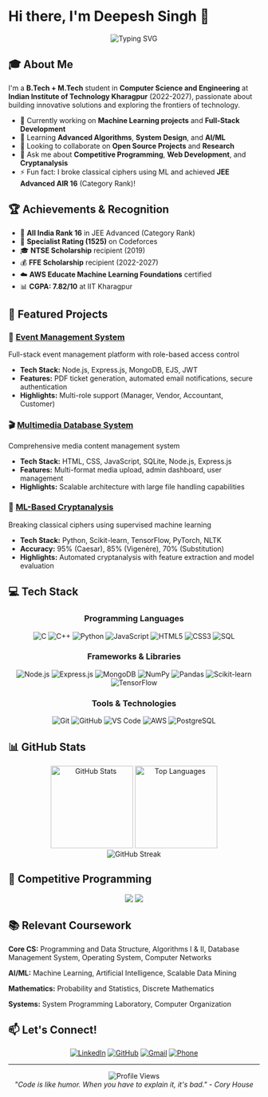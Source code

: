 # Hi there, I'm Deepesh Singh 👋

<div align="center">
  <img src="https://readme-typing-svg.herokuapp.com?font=Fira+Code&size=28&duration=4000&pause=500&color=36BCF7&center=true&vCenter=true&width=600&height=50&lines=Computer+Science+%26+Engineering+Student;Full-Stack+Developer;Machine+Learning+Enthusiast;Competitive+Programmer" alt="Typing SVG" />
</div>

## 🎓 About Me

I'm a **B.Tech + M.Tech** student in **Computer Science and Engineering** at **Indian Institute of Technology Kharagpur** (2022-2027), passionate about building innovative solutions and exploring the frontiers of technology.

- 🔭 Currently working on **Machine Learning projects** and **Full-Stack Development**
- 🌱 Learning **Advanced Algorithms**, **System Design**, and **AI/ML**
- 👯 Looking to collaborate on **Open Source Projects** and **Research**
- 💬 Ask me about **Competitive Programming**, **Web Development**, and **Cryptanalysis**
- ⚡ Fun fact: I broke classical ciphers using ML and achieved **JEE Advanced AIR 16** (Category Rank)!

## 🏆 Achievements & Recognition

- 🥇 **All India Rank 16** in JEE Advanced (Category Rank)
- 🌟 **Specialist Rating (1525)** on Codeforces
- 🎓 **NTSE Scholarship** recipient (2019)
- 💰 **FFE Scholarship** recipient (2022-2027)
- ☁️ **AWS Educate Machine Learning Foundations** certified
- 📊 **CGPA: 7.82/10** at IIT Kharagpur

## 🚀 Featured Projects

### 🎪 [Event Management System](https://github.com/deepesh1singh/Event-Management-System)
Full-stack event management platform with role-based access control
- **Tech Stack:** Node.js, Express.js, MongoDB, EJS, JWT
- **Features:** PDF ticket generation, automated email notifications, secure authentication
- **Highlights:** Multi-role support (Manager, Vendor, Accountant, Customer)

### 🎬 [Multimedia Database System](https://github.com/deepesh1singh/multimedia-database-system)
Comprehensive media content management system
- **Tech Stack:** HTML, CSS, JavaScript, SQLite, Node.js, Express.js
- **Features:** Multi-format media upload, admin dashboard, user management
- **Highlights:** Scalable architecture with large file handling capabilities

### 🔐 [ML-Based Cryptanalysis](https://github.com/deepesh1singh/ML-Cryptanalysis)
Breaking classical ciphers using supervised machine learning
- **Tech Stack:** Python, Scikit-learn, TensorFlow, PyTorch, NLTK
- **Accuracy:** 95% (Caesar), 85% (Vigenère), 70% (Substitution)
- **Highlights:** Automated cryptanalysis with feature extraction and model evaluation

## 💻 Tech Stack

<div align="center">

### Programming Languages
![C](https://img.shields.io/badge/C-00599C?style=for-the-badge&logo=c&logoColor=white)
![C++](https://img.shields.io/badge/C++-00599C?style=for-the-badge&logo=c%2B%2B&logoColor=white)
![Python](https://img.shields.io/badge/Python-3776AB?style=for-the-badge&logo=python&logoColor=white)
![JavaScript](https://img.shields.io/badge/JavaScript-F7DF1E?style=for-the-badge&logo=javascript&logoColor=black)
![HTML5](https://img.shields.io/badge/HTML5-E34F26?style=for-the-badge&logo=html5&logoColor=white)
![CSS3](https://img.shields.io/badge/CSS3-1572B6?style=for-the-badge&logo=css3&logoColor=white)
![SQL](https://img.shields.io/badge/SQL-4479A1?style=for-the-badge&logo=postgresql&logoColor=white)

### Frameworks & Libraries
![Node.js](https://img.shields.io/badge/Node.js-43853D?style=for-the-badge&logo=node.js&logoColor=white)
![Express.js](https://img.shields.io/badge/Express.js-404D59?style=for-the-badge)
![MongoDB](https://img.shields.io/badge/MongoDB-4EA94B?style=for-the-badge&logo=mongodb&logoColor=white)
![NumPy](https://img.shields.io/badge/NumPy-013243?style=for-the-badge&logo=numpy&logoColor=white)
![Pandas](https://img.shields.io/badge/Pandas-150458?style=for-the-badge&logo=pandas&logoColor=white)
![Scikit-learn](https://img.shields.io/badge/Scikit--learn-F7931E?style=for-the-badge&logo=scikit-learn&logoColor=white)
![TensorFlow](https://img.shields.io/badge/TensorFlow-FF6F00?style=for-the-badge&logo=tensorflow&logoColor=white)

### Tools & Technologies
![Git](https://img.shields.io/badge/Git-F05032?style=for-the-badge&logo=git&logoColor=white)
![GitHub](https://img.shields.io/badge/GitHub-100000?style=for-the-badge&logo=github&logoColor=white)
![VS Code](https://img.shields.io/badge/VS%20Code-007ACC?style=for-the-badge&logo=visual-studio-code&logoColor=white)
![AWS](https://img.shields.io/badge/AWS-232F3E?style=for-the-badge&logo=amazon-aws&logoColor=white)
![PostgreSQL](https://img.shields.io/badge/PostgreSQL-336791?style=for-the-badge&logo=postgresql&logoColor=white)

</div>

## 📊 GitHub Stats

<div align="center">
  <img src="https://github-readme-stats.vercel.app/api?username=deepesh1singh&show_icons=true&theme=tokyonight&hide_border=true&count_private=true" alt="GitHub Stats" height="165">
  <img src="https://github-readme-stats.vercel.app/api/top-langs/?username=deepesh1singh&layout=compact&theme=tokyonight&hide_border=true" alt="Top Languages" height="165">
</div>

<div align="center">
  <img src="https://github-readme-streak-stats.herokuapp.com/?user=deepesh1singh&theme=tokyonight&hide_border=true" alt="GitHub Streak" />
</div>

## 🎯 Competitive Programming

<div align="center">
  <img src="https://img.shields.io/badge/Codeforces-Specialist-yellow?style=for-the-badge&logo=codeforces&logoColor=white">
  <img src="https://img.shields.io/badge/Rating-1525-brightgreen?style=for-the-badge">
</div>

## 📚 Relevant Coursework

**Core CS:** Programming and Data Structure, Algorithms I & II, Database Management System, Operating System, Computer Networks

**AI/ML:** Machine Learning, Artificial Intelligence, Scalable Data Mining

**Mathematics:** Probability and Statistics, Discrete Mathematics

**Systems:** System Programming Laboratory, Computer Organization

## 📫 Let's Connect!

<div align="center">

[![LinkedIn](https://img.shields.io/badge/LinkedIn-0077B5?style=for-the-badge&logo=linkedin&logoColor=white)](https://www.linkedin.com/in/deepesh-singh-05846b240/)
[![GitHub](https://img.shields.io/badge/GitHub-100000?style=for-the-badge&logo=github&logoColor=white)](https://github.com/deepesh1singh)
[![Gmail](https://img.shields.io/badge/Gmail-D14836?style=for-the-badge&logo=gmail&logoColor=white)](mailto:deepesh002singh@gmail.com)
[![Phone](https://img.shields.io/badge/Phone-+91--8382945057-green?style=for-the-badge&logo=whatsapp&logoColor=white)](tel:+918382945057)

</div>

---

<div align="center">
  <img src="https://komarev.com/ghpvc/?username=deepesh1singh&color=blueviolet&style=for-the-badge" alt="Profile Views">
</div>

<div align="center">
  <i>"Code is like humor. When you have to explain it, it's bad." - Cory House</i>
</div>
